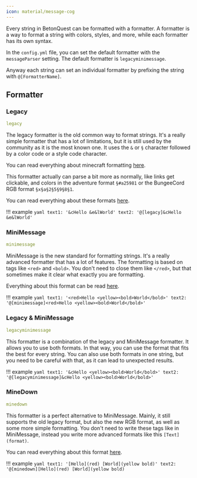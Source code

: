 ```yaml
---
icon: material/message-cog
---
```


Every string in BetonQuest can be formatted with a formatter.
A formatter is a way to format a string with colors, styles, and more, while each formatter has its own syntax.

In the `config.yml` file, you can set the default formatter with the `messageParser` setting.
The default formatter is `legacyminimessage`.

Anyway each string can set an individual formatter by prefixing the string with `@[FormatterName]`.

## Formatter

### Legacy

```yaml
legacy
```

The legacy formatter is the old common way to format strings. It's a really simple formatter that has a lot of 
limitations, but it is still used by the community as it is the most known one.
It uses the `&` or `§` character followed by a color code or a style code character.

You can read everything about minecraft formatting [here](https://minecraft.wiki/w/Formatting_codes).

This formatter actually can parse a bit more as normally, like links get clickable,
and colors in the adventure format `§#a25981` or the BungeeCord RGB format `§x§a§2§5§9§8§1`.

You can read everything about these formats [here](https://docs.advntr.dev/serializer/legacy.html#rgb-support).

!!! example
    ```yaml
    text1: '&cHello &e&lWorld'
    text2: '@[legacy]&cHello &e&lWorld'
    ```

### MiniMessage

````yaml
minimessage
````

MiniMessage is the new standard for formatting strings. It's a really advanced formatter that has a lot of features.
The formatting is based on tags like `<red>` and `<bold>`. You don't need to close them like `</red>`,
but that sometimes make it clear what exactly you are formatting.

Everything about this format can be read [here](https://docs.advntr.dev/minimessage/format.html).

!!! example
    ```yaml
    text1: '<red>Hello <yellow><bold>World</bold>'
    text2: '@[minimessage]<red>Hello <yellow><bold>World</bold>'
    ```

### Legacy & MiniMessage

````yaml
legacyminimessage
````

This formatter is a combination of the legacy and MiniMessage formatter. It allows you to use both formats.
In that way, you can use the format that fits the best for every string.
You can also use both formats in one string, but you need to be careful with that, as it can lead to unexpected results.

!!! example
    ```yaml
    text1: '&cHello <yellow><bold>World</bold>'
    text2: '@[legacyminimessage]&cHello <yellow><bold>World</bold>'
    ```

### MineDown

````yaml
minedown
````

This formatter is a perfect alternative to MiniMessage.
Mainly, it still supports the old legacy format, but also the new RGB format, as well as some more simple formatting.
You don't need to write these tags like in MiniMessage, instead you write more advanced formats like this `[Text]
(format)`.

You can read everything about this format [here](https://github.com/Phoenix616/MineDown).

!!! example
    ```yaml
    text1: '[Hello](red) [World](yellow bold)'
    text2: '@[minedown][Hello](red) [World](yellow bold)
    ```
